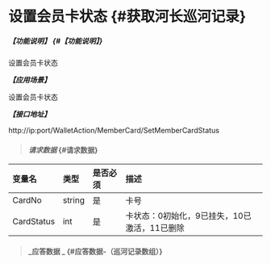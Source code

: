 # 设置会员卡状态 {#获取河长巡河记录}

##### _【功能说明】_ {#【功能说明】}

设置会员卡状态

_**【应用场景】**_

设置会员卡状态

_**【接口地址】**_

http://ip:port/WalletAction/MemberCard/SetMemberCardStatus

> #### _请求数据_ {#请求数据}

| 变量名 | 类型 | 是否必须 | 描述 |
| :--- | :--- | :--- | :--- |
| CardNo | string | 是 | 卡号 |
| CardStatus | int | 是 | 卡状态：0初始化，9已挂失，10已激活，11已删除 |

> #### _应答数据 _ {#应答数据-（巡河记录数组）}



